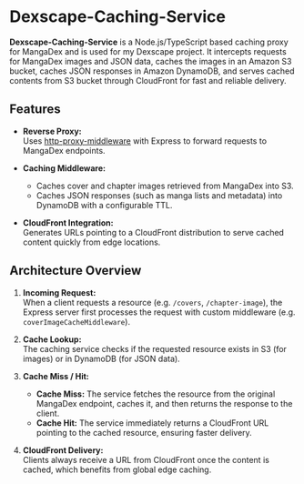 # Dexscape-Caching-Service

**Dexscape-Caching-Service** is a Node.js/TypeScript based caching proxy for MangaDex and is used for my Dexscape project. It intercepts requests for MangaDex images and JSON data, caches the images in an Amazon S3 bucket, caches JSON responses in Amazon DynamoDB, and serves cached contents from S3 bucket through CloudFront for fast and reliable delivery.

## Features

- **Reverse Proxy:**  
  Uses [http-proxy-middleware](https://github.com/chimurai/http-proxy-middleware) with Express to forward requests to MangaDex endpoints.

- **Caching Middleware:**  
  - Caches cover and chapter images retrieved from MangaDex into S3.  
  - Caches JSON responses (such as manga lists and metadata) into DynamoDB with a configurable TTL.

- **CloudFront Integration:**  
  Generates URLs pointing to a CloudFront distribution to serve cached content quickly from edge locations.


## Architecture Overview

1. **Incoming Request:**  
   When a client requests a resource (e.g. `/covers`, `/chapter-image`), the Express server first processes the request with custom middleware (e.g. `coverImageCacheMiddleware`).

2. **Cache Lookup:**  
   The caching service checks if the requested resource exists in S3 (for images) or in DynamoDB (for JSON data).

3. **Cache Miss / Hit:**  
   - **Cache Miss:** The service fetches the resource from the original MangaDex endpoint, caches it, and then returns the response to the client.  
   - **Cache Hit:** The service immediately returns a CloudFront URL pointing to the cached resource, ensuring faster delivery.

4. **CloudFront Delivery:**  
   Clients always receive a URL from CloudFront once the content is cached, which benefits from global edge caching.
